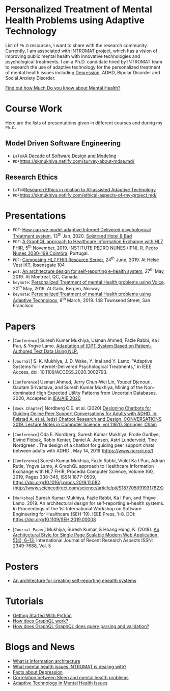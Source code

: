 # Personalized Treatment of Mental Health Problems using Adaptive Technology

List of `Ph.D` resources, I want to share with the research community. Currently, I am associated with [INTROMAT](http://intromat.no/) project, which has a vision of improving public mental health with innovative technologies and psychological treatments. I am a Ph.D. candidate hired by INTROMAT team to research the use of adaptive technology for the personalized treatment of mental health issues including [Depression](https://www.skmukhiya.com.np/category/mental-health/depression/), ADHD, Bipolar Disorder and Social Anxiety Disorder.

[Find out how Much Do you know about Mental Health?](https://skmukhiya.netlify.com/mentalHealthQuiz)

# Course Work

Here are the lists of presentations given in different courses and during my `Ph.D.`

## Model Driven Software Engineering

- `LaTeX`[A Decade of Software Design and Modeling
  ](https://github.com/sureshHARDIYA/phd-resources/tree/master/presentations/MDSE)
- `PDF`https://skmukhiya.netlify.com/survey-about-mdse.md/

## Research Ethics

- `LaTeX`[Research Ethics in relation to AI-assisted Adaptive Technology
  ](https://github.com/sureshHARDIYA/phd-resources/tree/master/presentations/Research%20Ethics)
- `PDF`https://skmukhiya.netlify.com/ethical-aspects-of-my-project.md/

# Presentations

- `PDF`: [How can we model adaptive Internet Delivered psychological Treatment system](https://github.com/sureshHARDIYA/phd-resources/tree/master/presentations/Solstrand%20), 13<sup>th</sup> Jan, 2020. [Solstrand Hotel & Bad](https://solstrand.com/no)
- `PDF`: [A GraphQL approach to Healthcare Information Exchange with HL7 FHIR](https://github.com/sureshHARDIYA/phd-resources/blob/master/presentations/ICTH%202019/ICTH_2019_Conference.pdf), 5<sup>th</sup> November, 2019. INSTITUTE PEDRO NUNES (IPN), [R. Pedro Nunes 3030-199 Coimbra](https://www.ipn.pt/), Portugal.
- `PDF`: [Composing HL7 FHIR Resource Server](https://github.com/sureshHARDIYA/phd-resources/tree/master/presentations/HelseVestIKT), 24<sup>th</sup> June, 2019. At Helse Vest IKT, Ibsensgate 104
- `pdf`: [An architecture design for self-reporting e-health system](https://github.com/sureshHARDIYA/phd-resources/tree/master/presentations/SEH), 27<sup>th</sup> May, 2019. At Montreal, QC, Canada
- `keynote`: [Personalized Treatment of mental Health problems using Voice](https://github.com/sureshHARDIYA/phd-resources/tree/master/presentations/GailoProposal), 20<sup>th</sup> May, 2019. At Gailo, Bergen, Norway
- `keynote`: [Personalized Treatment of mental Health problems using Adaptive Technology](https://github.com/sureshHARDIYA/phd-resources/tree/master/presentations/SanFrancisco), 8<sup>th</sup> March, 2019. 148 Townsend Street, San Francisco

# Papers

- [`Conference`] Suresh Kumar Mukhiya, Usman Ahmed, Fazle Rabbi, Ka I Pun, & Yngve Lamo. [Adaptation of IDPT System Based on Patient-Authored Text Data Using NLP.](https://easychair-www.easychair.org/publications/preprint/fRkW)

- [`Journal`] S. K. Mukhiya, J. D. Wake, Y. Inal and Y. Lamo, "Adaptive Systems for Internet-Delivered Psychological Treatments," in IEEE Access, doi: 10.1109/ACCESS.2020.3002793.

- [`Conference`] Usman Ahmed, Jerry Chun-Wei Lin, Youcef Djenouri, Gautam Srivastava, and Suresh Kumar Mukhiya, Mining of the Non-dominated High Expected Utility Patterns from Uncertain Databases, 2020, Accepted in [IEA/AIE 2020](https://jsasaki3.wixsite.com/ieaaie2020)

- [`Book Chapter`] Nordberg O.E. et al. (2020) [Designing Chatbots for Guiding Online Peer Support Conversations for Adults with ADHD. In: Følstad A. et al. (eds) Chatbot Research and Design. CONVERSATIONS 2019. Lecture Notes in Computer Science, vol 11970. Springer, Cham](https://link.springer.com/chapter/10.1007/978-3-030-39540-7_8)

- [`Conference`] Oda E. Nordberg, Suresh Kumar Mukhiya, Frode Guribye, Eivind Flobak, Robin Kenter, Daniel A. Jensen, Astri Lundervold, Tine Nordgreen . The design of a chatbot for guiding peer support chats between adults with ADHD , May 14, 2019 (https://www.norsrii.no/)

- [`Conference`] Suresh Kumar Mukhiya, Fazle Rabbi, Violet Ka I Pun, Adrian Rutle, Yngve Lamo, A GraphQL approach to Healthcare Information Exchange with HL7 FHIR, Procedia Computer Science, Volume 160, 2019, Pages 338-345, ISSN 1877-0509, https://doi.org/10.1016/j.procs.2019.11.082. (http://www.sciencedirect.com/science/article/pii/S187705091931782X)

- [`Workshop`] Suresh Kumar Mukhiya, Fazle Rabbi, Ka I Pun, and Yngve Lamo. 2019. An architectural design for self-reporting e-health systems. In Proceedings of the 1st International Workshop on Software Engineering for Healthcare (SEH ’19). IEEE Press, 1–8. DOI: https://doi.org/10.1109/SEH.2019.00008

- [`Journal Paper`] Mukhiya, Suresh Kumar, & Hoang Hung, K. (2018). [An Architectural Style for Single Page Scalable Modern Web Application, 5(4), 6–13](https://www.ijrra.net/Vol5issue4/IJRRA-05-04-02.pdf), International Journal of Recent Research Aspects ISSN: 2349-7688, Vol. 5

# Posters

- [An architecture for creating self-reporting ehealth systems](https://github.com/sureshHARDIYA/phd-resources/tree/master/Posters/Workshop%20at%20HVl)

# Tutorials

- [Getting Started With Python](https://medium.com/@dr_code_skm/getting-started-with-machine-learning-with-python-part-1-83450a4a6b48)
- [How does GraphQL work?](https://skmukhiya.netlify.com/how-does-graphql-work/)
- [How does GraphQL GraphQL does query parsing and validation?](https://skmukhiya.netlify.com/how-does-graphql-work/)

# Blogs and News

- [What is information architecture](https://skmukhiya.netlify.com/theory-about-information-architecture)
- [What mental health issues INTROMAT is dealing with?](https://www.skmukhiya.com.np/what-are-the-mental-health-conditions-we-are-referring-here/)
- [Facts about Depression](https://www.skmukhiya.com.np/depression/)
- [Correlation between Sleep and mental health problems](https://www.skmukhiya.com.np/correlation-between-sleep-and-mental-health-problems/)
- [Adaptive Technology in Mental Health issues](https://www.skmukhiya.com.np/adaptive-technology-in-mental-health/)
